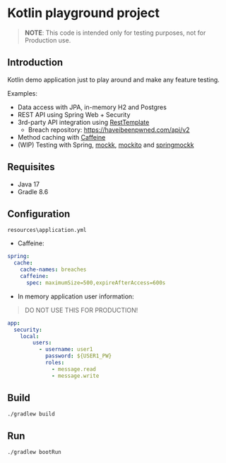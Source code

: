 # Kotlin playground project
> **NOTE**: This code is intended only for testing purposes, not for Production use.

## Introduction

Kotlin demo application just to play around and make any feature testing.

Examples:
- Data access with JPA, in-memory H2 and Postgres
- REST API using Spring Web + Security
- 3rd-party API integration using [RestTemplate](https://docs.spring.io/spring-framework/docs/current/javadoc-api/org/springframework/web/client/RestTemplate.html)
  - Breach repository: https://haveibeenpwned.com/api/v2
- Method caching with [Caffeine](https://docs.spring.io/spring-boot/docs/3.0.x/reference/html/io.html#io.caching.provider.caffeine)
- (WIP) Testing with Spring, [mockk](https://mockk.io/), [mockito](https://github.com/mockito/mockito) and [springmockk](https://github.com/Ninja-Squad/springmockk)

## Requisites
- Java 17
- Gradle 8.6

## Configuration
`resources\application.yml`
- Caffeine:
```yaml
spring:
  cache:
    cache-names: breaches
    caffeine:
      spec: maximumSize=500,expireAfterAccess=600s
```

- In memory application user information:
> DO NOT USE THIS FOR PRODUCTION!
```yaml
app:
  security:
    local:
        users:
          - username: user1
            password: ${USER1_PW}
            roles:
              - message.read
              - message.write
```

## Build
`./gradlew build`

## Run
`./gradlew bootRun`